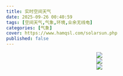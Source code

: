 ```yaml
---
title: 实时空间天气
date: 2025-09-26 00:40:59
tags: [空间天气,气象,环境,业余无线电]
categories: [气象]
cover: https://www.hamqsl.com/solarsun.php
published: false
---
```

<div>
<center>
<a href="https://www.hamqsl.com/solar.html" title="Click to add Solar-Terrestrial Data to your website!"><img src="https://www.hamqsl.com/solar101vhf.php"></a>
</center>
<center>
<a href="https://www.hamqsl.com/solar.html" title="Click to add Solar-Terrestrial Data to your website!"><img src="https://www.hamqsl.com/solarsun.php"></a>
</center>
<center>
<a href="https://www.hamqsl.com/solar.html" title="Click to add Solar-Terrestrial Data to your website!"><img src="https://www.hamqsl.com/solarmuf.php"></a>
</center>
</div>
